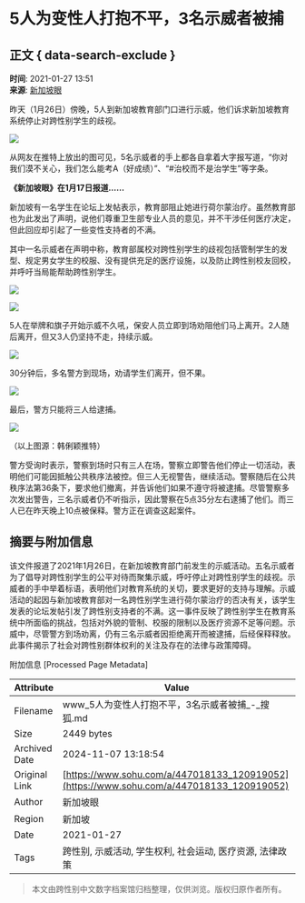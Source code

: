 # 5人为变性人打抱不平，3名示威者被捕

## 正文 { data-search-exclude }


**时间**: 2021-01-27 13:51  
**来源**: [新加坡眼](https://www.sohu.com/a/447018133_120919052?spm=smpc.content-abroad.content.1.1730985491831DyiWqEs)  

昨天（1月26日）傍晚，5人到新加坡教育部门口进行示威，他们诉求新加坡教育系统停止对跨性别学生的歧视。

![](https://p9.itc.cn/images01/20210127/e88846f586624cfdba3d822b856b1dfb.jpeg)

从网友在推特上放出的图可见，5名示威者的手上都各自拿着大字报写道，“你对我们漠不关心，我们怎么能考A（好成绩）”、“#治校而不是治学生”等字条。

**《新加坡眼》在1月17日报道……**

新加坡有一名学生在论坛上发帖表示，教育部阻止她进行荷尔蒙治疗。虽然教育部也为此发出了声明，说他们尊重卫生部专业人员的意见，并不干涉任何医疗决定，但此回应却引起了一些变性支持者的不满。

其中一名示威者在声明中称，教育部属校对跨性别学生的歧视包括管制学生的发型、规定男女学生的校服、没有提供充足的医疗设施，以及防止跨性别校友回校，并呼吁当局能帮助跨性别学生。

![](https://p8.itc.cn/images01/20210127/a8fae39e1f1b4c3ea1e0da55d1279872.png)

![](https://p6.itc.cn/images01/20210127/e92729d7639941a4bae326c2b1615b6e.png)

5人在举牌和旗子开始示威不久吼，保安人员立即到场劝阻他们马上离开。2人随后离开，但又3人仍坚持不走，持续示威。

![](https://p7.itc.cn/images01/20210127/20c4bf317a254dafbafc3dc4c272d229.gif)

30分钟后，多名警方到现场，劝请学生们离开，但不果。‍‍

![](https://p3.itc.cn/images01/20210127/5b3757afa8b34d609c1cf9a879784134.gif)

最后，警方只能将三人给逮捕。

![](https://p7.itc.cn/images01/20210127/348b718952d643578e643dd250f15046.gif)

（以上图源：韩俐颖推特）

警方受询时表示，警察到场时只有三人在场，警察立即警告他们停止一切活动，表明他们可能因抵触公共秩序法被控。但三人无视警告，继续活动。警察随后在公共秩序法第36条下，要求他们撤离，并告诉他们如果不遵守将被逮捕。尽管警察多次发出警告，三名示威者仍不听指示，因此警察在5点35分左右逮捕了他们。而三人已在昨天晚上10点被保释。警方正在调查这起案件。

## 摘要与附加信息

<!-- tcd_abstract -->
该文件报道了2021年1月26日，在新加坡教育部门前发生的示威活动。五名示威者为了倡导对跨性别学生的公平对待而聚集示威，呼吁停止对跨性别学生的歧视。示威者的手中举着标语，表明他们对教育系统的关切，要求更好的支持与理解。示威活动的起因与新加坡教育部对一名跨性别学生进行荷尔蒙治疗的否决有关，该学生发表的论坛发帖引发了跨性别支持者的不满。这一事件反映了跨性别学生在教育系统中所面临的挑战，包括对外貌的管制、校服的限制以及医疗资源不足等问题。示威中，尽管警方到场劝离，仍有三名示威者因拒绝离开而被逮捕，后经保释释放。此事件揭示了社会对跨性别群体权利的关注及存在的法律与政策障碍。
<!-- tcd_abstract_end -->

附加信息 [Processed Page Metadata]

| Attribute       | Value                                  |
|-----------------|----------------------------------------|
| Filename        | www_5人为变性人打抱不平，3名示威者被捕_-_搜狐.md                             |
| Size            | 2449 bytes                           |
| Archived Date   | 2024-11-07 13:18:54                             |
| Original Link   | [https://www.sohu.com/a/447018133_120919052](https://www.sohu.com/a/447018133_120919052)                       |
| Author          | 新加坡眼                               |
| Region          | 新加坡                               |
| Date            | 2021-01-27                                 |
| Tags            | 跨性别, 示威活动, 学生权利, 社会运动, 医疗资源, 法律政策                                 |
>
> 本文由跨性别中文数字档案馆归档整理，仅供浏览。版权归原作者所有。
>